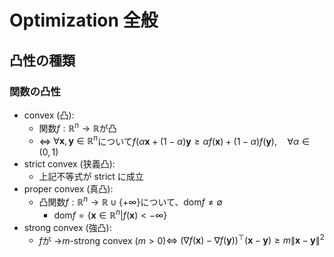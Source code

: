 # Optimization 全般

## 凸性の種類

### 関数の凸性

- convex (凸):
  - 関数$f:\mathbb{R}^n\to\mathbb{R}$が凸
  - $\Leftrightarrow$ $\forall \bm{x},\bm{y}\in\mathbb{R}^n$について$f(\alpha \bm{x}+(1-\alpha)\bm{y}\geq \alpha f(\bm{x})+(1-\alpha)f(\bm{y}),\quad \forall \alpha \in (0,1)$
- strict convex (狭義凸):
  - 上記不等式が strict に成立
- proper convex (真凸):
  - 凸関数$f:\mathbb{R}^n\to\mathbb{R}\cup\{+\infty\}$について、$\text{dom} f\neq \emptyset$
    - $\text{dom} f=\{\bm{x}\in\mathbb{R}^n|f(\bm{x})<-\infty\}$
- strong convex (強凸):
  - $f$が →$m$-strong convex ($m>0$)$\Leftrightarrow$ $(\nabla f(\bm{x})-\nabla f(\bm{y}))^\top(\bm{x}-\bm{y})\geq m\|\bm{x}-\bm{y}\|^2$
